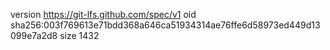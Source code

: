 version https://git-lfs.github.com/spec/v1
oid sha256:003f769613e71bdd368a646ca51934314ae76ffe6d58973ed449d13099e7a2d8
size 1432
